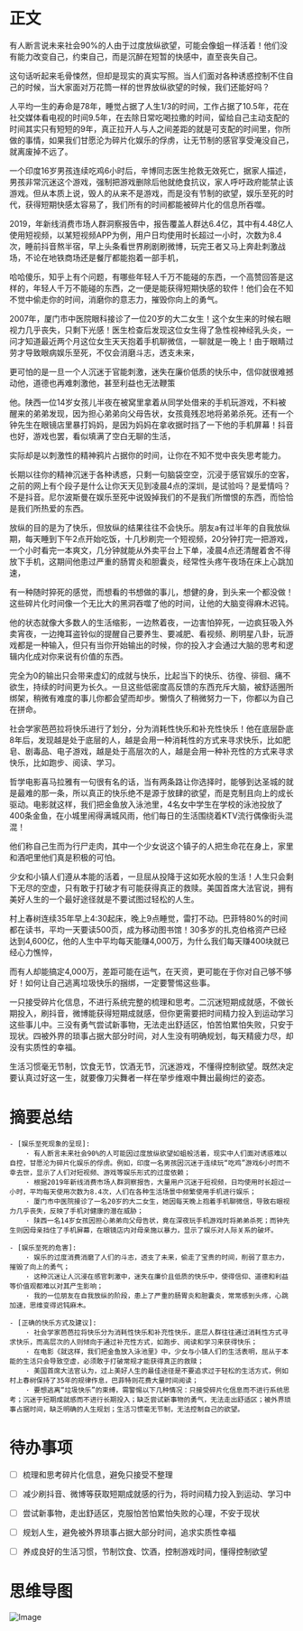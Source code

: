 # 正文

有人断言说未来社会90%的人由于过度放纵欲望，可能会像蛆一样活着！他们没有能力改变自己，约束自己，而是沉醉在短暂的快感中，直至丧失自己。

这句话听起来毛骨悚然，但却是现实的真实写照。当人们面对各种诱惑控制不住自己的时候，当大家面对万花筒一样的世界放纵欲望的时候，我们还能好吗？

人平均一生的寿命是78年，睡觉占据了人生1/3的时间，工作占据了10.5年，花在社交媒体看电视的时间9.5年，在去除日常吃喝拉撒的时间，留给自己主动支配的时间其实只有短短的9年，真正拉开人与人之间差距的就是可支配的时间里，你所做的事情，如果我们甘愿沦为碎片化娱乐的俘虏，让无节制的感官享受淹没自己，就离废掉不远了。

一个印度16岁男孩连续吃鸡6小时后，辛博同志医生抢救无效死亡，据家人描述，男孩非常沉迷这个游戏，强制把游戏删除后他就绝食抗议，家人呼吁政府能禁止该游戏。但从本质上说，毁人的从来不是游戏，而是没有节制的欲望，娱乐至死的时代，获得短期快感太容易了，我们所有的时间都能被碎片化的信息所吞噬。

2019，年新线消费市场人群洞察报告中，报告覆盖人群达6.4亿，其中有4.48亿人使用短视频，以某短视频APP为例，用户日均使用时长超过一小时，次数为8.4次，睡前抖音熬半宿，早上头条看世界刷剧刷微博，玩完王者又马上奔赴刺激战场，不论在地铁商场还是餐厅都能抱着一部手机，

哈哈傻乐，知乎上有个问题，有哪些年轻人千万不能碰的东西，一个高赞回答是这样的，年轻人千万不能碰的东西，之一便是能获得短期快感的软件！他们会在不知不觉中偷走你的时间，消磨你的意志力，摧毁你向上的勇气。

2007年，厦门市中医院眼科接诊了一位20岁的大二女生！这个女生来的时候右眼视力几乎丧失，只剩下光感！医生检查后发现这位女生得了急性视神经乳头炎，一问才知道最近两个月这位女生天天抱着手机聊微信，一聊就是一晚上！由于眼睛过劳才导致眼病娱乐至死，不仅会消磨斗志，透支未来，

更可怕的是一旦一个人沉迷于官能刺激，迷失在廉价低质的快乐中，信仰就很难撼动他，道德也再难刺激他，甚至利益也无法鞭策

他。陕西一位14岁女孩儿半夜在被窝里拿着从同学处借来的手机玩游戏，不料被醒来的弟弟发现，因为担心弟弟向父母告状，女孩竟残忍地将弟弟杀死。还有一个钟先生在眼镜店里暴打妈妈，是因为妈妈在拿收据时挡了一下他的手机屏幕！抖音也好，游戏也罢，看似填满了空白无聊的生活，

实际却是以刺激性的精神鸦片占据你的时间，让你在不知不觉中丧失思考能力。

长期以往你的精神沉迷于各种诱惑，只剩一句脑袋空空，沉浸于感官娱乐的空客，之前的网上有个段子是什么让你天天见到凌晨4点的深圳，是试验吗？是爱情吗？不是抖音。尼尔波斯曼在娱乐至死中说毁掉我们的不是我们所憎恨的东西，而恰恰是我们所热爱的东西。

放纵的目的是为了快乐，但放纵的结果往往不会快乐。朋友a有过半年的自我放纵期，每天睡到下午2点开始吃饭，十几秒刷完一个短视频，20分钟打完一把游戏，一个小时看完一本爽文，几分钟就能从外卖平台上下单，凌晨4点还清醒着舍不得放下手机，这期间他患过严重的肠胃炎和胆囊炎，经常性头疼午夜场在床上心跳加速，

有一种随时猝死的感觉，而想看的书想做的事儿，想健的身，到头来一个都没做！这些碎片化时间像一个无比大的黑洞吞噬了他的时间，让他的大脑变得麻木迟钝。

他的状态就像大多数人的生活缩影，一边熬着夜，一边害怕猝死，一边疯狂吸入外卖宵夜，一边掩耳盗铃似的提醒自己要养生、要减肥、看视频、刷明星八卦，玩游戏都是一种输入，但只有当你开始输出的时候，你的投入才会通过大脑的思考和逻辑内化成对你来说有价值的东西。

完全为0的输出只会带来虚幻的成就与快乐，比起当下的快乐、彷徨、徘徊、痛不欲生，持续的时间更为长久。一旦这些低密度高反馈的东西充斥大脑，被舒适圈所绑架，稍微有难度的事儿你都会望而却步。懒惰久了稍微努力一下，你都以为自己在拼命。

社会学家芭芭拉将快乐进行了划分，分为消耗性快乐和补充性快乐！他在底层卧底8年后，发现越是处于底层的人，越是会用一种消耗性的方式来寻求快乐，比如肥皂、剧毒品、电子游戏，越是处于高层次的人，越是会用一种补充性的方式来寻求快乐，比如跑步、阅读、学习。

哲学电影喜马拉雅有一句很有名的话，当有两条路让你选择时，能够到达圣城的就是最难的那一条，所以真正的快乐绝不是源于放肆的欲望，而是克制且向上的成长驱动。电影就这样，我们把金鱼放入泳池里，4名女中学生在学校的泳池投放了400条金鱼，在小城里闹得满城风雨，他们每日的生活围绕着KTV流行偶像街头混混！

他们称自己生而为行尸走肉，其中一个少女说这个镇子的人把生命花在身上，家里和酒吧里他们真是积极的可怕。

少女和小镇人们遵从本能的活着，一旦屈从投降于这如死水般的生活！人生只会剩下无尽的空虚，只有敢于打破才有可能获得真正的救赎。美国首席大法官说，拥有美好人生的一个最好途径就是不要试图过轻松的人生。

村上春树连续35年早上4:30起床，晚上9点睡觉，雷打不动。巴菲特80%的时间都在读书，平均一天要读500页，成为移动图书馆！30多岁的扎克伯格资产已经达到4,600亿，他的人生中平均每天能赚4,000万，为什么我们每天赚400块就已经心力憔悴，

而有人却能搞定4,000万，差距可能在运气，在天资，更可能在于你对自己够不够好！如何让自己逃离垃圾快乐的捆绑，一定要警惕这些事。

一只接受碎片化信息，不进行系统完整的梳理和思考。二沉迷短期成就感，不做长期投入，刷抖音，微博能获得短期成就感，但你更需要把时间精力投入到运动学习这些事儿中。三没有勇气尝试新事物，无法走出舒适区，怕苦怕累怕失败，只安于现状。四被外界的琐事占据大部分时间，对人生没有明确规划，每天精疲力尽，却没有实质性的幸福。

生活习惯毫无节制，饮食无节，饮酒无节，沉迷游戏，不懂得控制欲望。既然决定要认真过好这一生，就要像刀尖舞者一样在举步维艰中舞出最绚烂的姿态。


# 摘要总结

```
- [娱乐至死现象的呈现]:
    · 有人断言未来社会90%的人可能因过度放纵欲望如蛆般活着，现实中人们面对诱惑难以自控，甘愿沦为碎片化娱乐的俘虏。例如，印度一名男孩因沉迷于连续玩“吃鸡”游戏6小时而不幸去世，显示了人们对短视频、游戏等娱乐形式的过度依赖；
    · 根据2019年新线消费市场人群洞察报告，大量用户沉迷于短视频，日均使用时长超过一小时，平均每天使用次数为8.4次，人们在各种生活场景中频繁使用手机进行娱乐；
    · 厦门市中医院接诊了一名20岁的大二女生，她因每天晚上抱着手机聊微信，导致右眼视力几乎丧失，反映了手机对健康的潜在威胁；
    · 陕西一名14岁女孩因担心弟弟向父母告状，竟在深夜玩手机游戏时将弟弟杀死；而钟先生则因母亲挡住了手机屏幕，在眼镜店内对母亲施以暴力，显示了娱乐对人际关系的破坏。

- [娱乐至死的危害]:
    · 娱乐的过度消费消磨了人们的斗志，透支了未来，偷走了宝贵的时间，削弱了意志力，摧毁了向上的勇气；
    · 这种沉迷让人沉浸在感官刺激中，迷失在廉价且低质的快乐中，使得信仰、道德和利益等价值观都难以对其产生影响；
    · 我的一位朋友在自我放纵的阶段，患上了严重的肠胃炎和胆囊炎，常常感到头疼，心跳加速，思维变得迟钝麻木。

- [正确的快乐方式及建议]:
    · 社会学家芭芭拉将快乐分为消耗性快乐和补充性快乐，底层人群往往通过消耗性方式寻求快乐，而高层次的人则倾向于通过补充性方式，如跑步、阅读和学习来获得快乐；
    · 在电影《就这样，我们把金鱼放入泳池里》中，少女与小镇人们的生活表明，屈从于本能的生活只会导致空虚，必须敢于打破常规才能获得真正的救赎；
    · 美国首席大法官认为，过上美好人生的最佳途径是不要追求过于轻松的生活方式，例如村上春树保持了35年的规律作息，巴菲特则花费大量时间阅读；
    · 要想逃离“垃圾快乐”的束缚，需警惕以下几种情况：只接受碎片化信息而不进行系统思考；沉迷于短期成就感而不进行长期投入；缺乏尝试新事物的勇气，无法走出舒适区；被外界琐事占据时间，缺乏明确的人生规划；生活习惯毫无节制，无法控制自己的欲望。
```

# 待办事项

- [ ]  梳理和思考碎片化信息，避免只接受不整理
- [ ]  减少刷抖音、微博等获取短期成就感的行为，将时间精力投入到运动、学习中
- [ ]  尝试新事物，走出舒适区，克服怕苦怕累怕失败的心理，不安于现状
- [ ]  规划人生，避免被外界琐事占据大部分时间，追求实质性幸福
- [ ]  养成良好的生活习惯，节制饮食、饮酒，控制游戏时间，懂得控制欲望


# 思维导图

![Image](https://github.com/user-attachments/assets/c47520aa-9a2c-4c56-b285-7619ec06a68c)





